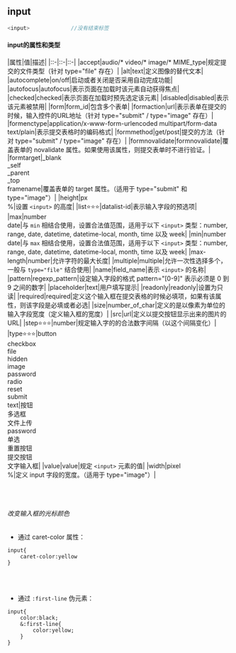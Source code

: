 ## input

```javascript
<input>             //没有结束标签
```

#### input的属性和类型

|属性|值|描述|
|::-|::-|::-|
|accept|audio/* video/* image/* MIME_type|规定提交的文件类型（针对 type="file" 存在）|
|alt|text|定义图像的替代文本|
|autocomplete|on/off|启动或者关闭是否采用自动完成功能|
|autofocus|autofocus|表示页面在加载时该元素自动获得焦点|
|checked|checked|表示页面在加载时预先选定该元素|
|disabled|disabled|表示该元素被禁用|
|form|form_id|包含多个表单|
|formaction|url|表示表单在提交的时候，输入控件的URL地址（针对 type="submit" / type="image" 存在）|
|formenctype|application/x-www-form-urlencoded multipart/form-data text/plain|表示提交表格时的编码格式|
|formmethod|get/post|提交的方法（针对 type="submit" / type="image" 存在）|
|formnovalidate|formnovalidate|覆盖表单的 novalidate 属性。如果使用该属性，则提交表单时不进行验证。|
|formtarget|_blank<br>_self<br>_parent<br>_top<br>framename|覆盖表单的 target 属性。（适用于 type="submit" 和 type="image"）|
|height|px<br>%|设置 `<input>` 的高度|
|list⭐️⭐️⭐️|datalist-id|表示输入字段的预选项|
|max|number<br>date|与 `min` 相结合使用，设置合法值范围，适用于以下 `<input>` 类型：number, range, date, datetime, datetime-local, month, time 以及 week|
|min|number<br>date|与 `max` 相结合使用，设置合法值范围，适用于以下 `<input>` 类型：number, range, date, datetime, datetime-local, month, time 以及 week|
|max-length|number|允许字符的最大长度|
|multiple|multiple|允许一次性选择多个，一般与 `type="file"` 结合使用|
|name|field_name|表示 `<input>` 的名称|
|pattern|regexp_pattern|设定输入字段的格式 pattern="[0-9]" 表示必须是 0 到 9 之间的数字|
|placeholder|text|用户填写提示|
|readonly|readonly|设置为只读|
|required|required|定义这个输入框在提交表格的时候必填项，如果有该属性，则该字段是必填或者必选|
|size|number_of_char|定义的是以像素为单位的输入字段宽度（定义输入框的宽度）|
|src|url|定义以提交按钮显示出来的图片的URL|
|step⭐️⭐️⭐️|number|规定输入字的的合法数字间隔（以这个间隔变化）|
|type⭐️⭐️⭐️|button<br>checkbox<br>file<br>hidden<br>image<br>password<br>radio<br>reset<br>submit<br>text|按钮<br>多选框<br>文件上传<br>password<br>单选<br>重置按钮<br>提交按钮<br>文字输入框|
|value|value|规定 `<input>` 元素的值|
|width|pixel<br>%|定义 input 字段的宽度。（适用于 type="image"）|


<br>
<br>

###### 改变输入框的光标颜色


* 通过 caret-color 属性：

```copy
input{
    caret-color:yellow
}
```

<br>
<br>

* 通过 `:first-line` 伪元素：

```copy
input{
    color:black;
    &:first-line{
        color:yellow;
    }
}
```

```


